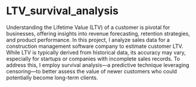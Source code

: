 # LTV_survival_analysis

Understanding the Lifetime Value (LTV) of a customer is pivotal for businesses, offering insights into revenue forecasting, retention strategies, and product performance. In this project, I analyze sales data for a construction management software company to estimate customer LTV.
While LTV is typically derived from historical data, its accuracy may vary, especially for startups or companies with incomplete sales records. To address this, I employ survival analysis—a predictive technique leveraging censoring—to better assess the value of newer customers who could potentially become long-term clients. 
